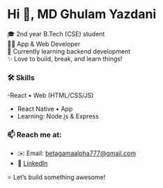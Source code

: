 # Hi 👋, MD Ghulam Yazdani

🎓 2nd year B.Tech (CSE) student  
👨‍💻 App & Web Developer  
🚀 Currently learning backend development  
✨ Love to build, break, and learn things!

### 🛠️ Skills
-React • Web (HTML/CSS/JS)
- React Native • App 
- Learning: Node.js & Express

### 📫 Reach me at:
- ✉️ Email: betagamaalpha777@gmail.com
- 💼 [LinkedIn](https://linkedin.com/in/ghulam-yazdani-351260325)

⭐ Let’s build something awesome!
